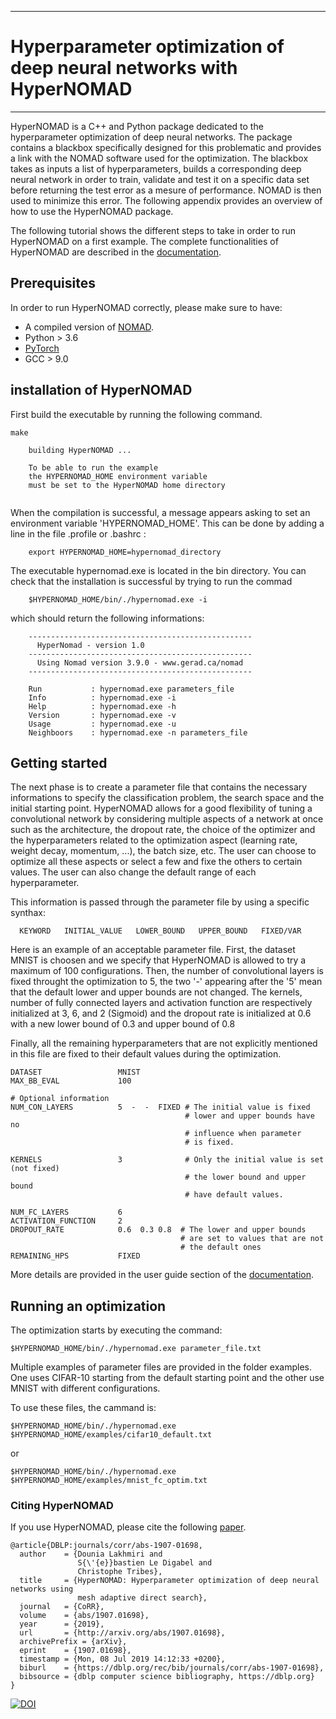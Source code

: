 *****
# Hyperparameter optimization of deep neural networks with HyperNOMAD
*****

HyperNOMAD is a C++ and Python package dedicated to the hyperparameter optimization of deep neural networks. The package contains a blackbox specifically designed for this problematic and provides a link with the NOMAD software used for the optimization. The blackbox takes as inputs a list of hyperparameters, builds a corresponding deep neural network in order to train, validate and test it on a specific data set before returning the test error as a mesure of performance. NOMAD is then used to minimize this error. The following appendix provides an overview of how to use the HyperNOMAD package.

The following tutorial shows the different steps to take in order to run HyperNOMAD on a first example. The complete functionalities of HyperNOMAD are described in the [documentation](https://hypernomad.readthedocs.io/en/latest/).

## Prerequisites

In order to run HyperNOMAD correctly, please make sure to have:

* A compiled version of [NOMAD](https://www.gerad.ca/nomad/).
* Python > 3.6
* [PyTorch](https://pytorch.org/)
* GCC > 9.0


## installation of HyperNOMAD

First build the executable by running the following command.

```
make

    building HyperNOMAD ...

    To be able to run the example
    the HYPERNOMAD_HOME environment variable
    must be set to the HyperNOMAD home directory
    
```

When the compilation is successful, a message appears asking to set an environment variable 'HYPERNOMAD_HOME'. This can be done by adding a line in the file .profile or .bashrc :


```
    export HYPERNOMAD_HOME=hypernomad_directory
```    

The executable hypernomad.exe is located in the bin directory. You can check that the installation is successful by trying to run the commad

```
    $HYPERNOMAD_HOME/bin/./hypernomad.exe -i
```    

which should return the following informations:

```
    --------------------------------------------------
      HyperNomad - version 1.0
    --------------------------------------------------
      Using Nomad version 3.9.0 - www.gerad.ca/nomad
    --------------------------------------------------

    Run           : hypernomad.exe parameters_file
    Info          : hypernomad.exe -i
    Help          : hypernomad.exe -h
    Version       : hypernomad.exe -v
    Usage         : hypernomad.exe -u
    Neighboors    : hypernomad.exe -n parameters_file
```

## Getting started

The next phase is to create a parameter file that contains the necessary informations to specify the classification problem, the search space and the initial starting point. HyperNOMAD allows for a good flexibility of tuning a convolutional network by considering multiple aspects of a network at once such as the architecture, the dropout rate, the choice of the optimizer and the hyperparameters related to the optimization aspect (learning rate, weight decay, momentum, ...), the batch size, etc. The user can choose to optimize all these aspects or select a few and fixe the others to certain values. The user can also change the default range of each hyperparameter. 

This information is passed through the parameter file by using a specific synthax:

```
  KEYWORD   INITIAL_VALUE   LOWER_BOUND   UPPER_BOUND   FIXED/VAR
```

Here is an example of an acceptable parameter file. First, the dataset MNIST is choosen and we specify that HyperNOMAD is allowed to try a maximum of 100 configurations. Then, the number of convolutional layers is fixed throught the optimization to 5, the two '-' appearing after the '5' mean that the default lower and upper bounds are not changed. The kernels, number of fully connected layers and activation function are respectively initialized at 3, 6, and 2 (Sigmoid) and the dropout rate is initialized at 0.6 with a new lower bound of 0.3 and upper bound of 0.8

Finally, all the remaining hyperparameters that are not explicitly mentioned in this file are fixed to their default values during the optimization.


```
DATASET                 MNIST
MAX_BB_EVAL             100

# Optional information
NUM_CON_LAYERS          5  -  -  FIXED # The initial value is fixed
                                       # lower and upper bounds have no
                                       # influence when parameter 
                                       # is fixed.

KERNELS                 3              # Only the initial value is set (not fixed)
                                       # the lower bound and upper bound
                                       # have default values.

NUM_FC_LAYERS           6
ACTIVATION_FUNCTION     2
DROPOUT_RATE            0.6  0.3 0.8  # The lower and upper bounds 
                                      # are set to values that are not 
                                      # the default ones
REMAINING_HPS           FIXED
```

More details are provided in the user guide section of the [documentation](https://hypernomad.readthedocs.io/en/latest/).


## Running an optimization

The optimization starts by executing the command:

```
$HYPERNOMAD_HOME/bin/./hypernomad.exe parameter_file.txt
```

Multiple examples of parameter files are provided in the folder examples. One uses CIFAR-10 starting from the default starting point and the other use MNIST with different configurations.

To use these files, the cammand is:

```
$HYPERNOMAD_HOME/bin/./hypernomad.exe $HYPERNOMAD_HOME/examples/cifar10_default.txt
```
or 


```
$HYPERNOMAD_HOME/bin/./hypernomad.exe $HYPERNOMAD_HOME/examples/mnist_fc_optim.txt
```

### Citing HyperNOMAD

If you use HyperNOMAD, please cite the following [paper](https://arxiv.org/abs/1907.01698).


```
@article{DBLP:journals/corr/abs-1907-01698,
  author    = {Dounia Lakhmiri and
               S{\'{e}}bastien Le Digabel and
               Christophe Tribes},
  title     = {HyperNOMAD: Hyperparameter optimization of deep neural networks using
               mesh adaptive direct search},
  journal   = {CoRR},
  volume    = {abs/1907.01698},
  year      = {2019},
  url       = {http://arxiv.org/abs/1907.01698},
  archivePrefix = {arXiv},
  eprint    = {1907.01698},
  timestamp = {Mon, 08 Jul 2019 14:12:33 +0200},
  biburl    = {https://dblp.org/rec/bib/journals/corr/abs-1907-01698},
  bibsource = {dblp computer science bibliography, https://dblp.org}
}

```
[![DOI](https://zenodo.org/badge/160553898.svg)](https://zenodo.org/badge/latestdoi/160553898)

